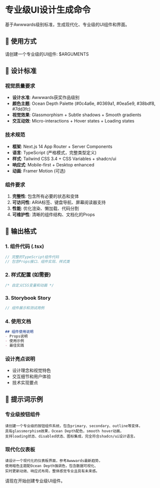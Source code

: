 # 专业级UI设计生成命令

基于Awwwards级别标准，生成现代化、专业级的UI组件和界面。

## 🎨 使用方式

请创建一个专业级的UI组件: $ARGUMENTS

## 🎯 设计标准

### 视觉质量要求
- **设计水准**: Awwwards获奖作品级别
- **颜色主题**: Ocean Depth Palette (#0c4a6e, #0369a1, #0ea5e9, #38bdf8, #7dd3fc)
- **视觉效果**: Glassmorphism + Subtle shadows + Smooth gradients
- **交互动效**: Micro-interactions + Hover states + Loading states

### 技术规范
- **框架**: Next.js 14 App Router + Server Components
- **语言**: TypeScript (严格模式，完整类型定义)
- **样式**: Tailwind CSS 3.4 + CSS Variables + shadcn/ui
- **响应式**: Mobile-first + Desktop enhanced
- **动画**: Framer Motion (可选)

### 组件要求
1. **完整性**: 包含所有必要的状态和变体
2. **可访问性**: ARIA标签、键盘导航、屏幕阅读器支持
3. **性能**: 优化渲染、懒加载、代码分割
4. **可维护性**: 清晰的组件结构、文档化的Props

## 📝 输出格式

### 1. 组件代码 (.tsx)
```typescript
// 完整的TypeScript组件代码
// 包含Props接口、组件实现、样式类
```

### 2. 样式配置 (如需要)
```css
/* 自定义CSS变量和动画 */
```

### 3. Storybook Story
```typescript  
// 组件展示和测试用例
```

### 4. 使用文档
```markdown
## 组件使用说明
- Props说明
- 使用示例  
- 最佳实践
```

### 设计亮点说明
- 设计理念和视觉特色
- 交互细节和用户体验
- 技术实现要点

## 🎨 提示词示例

### 专业级按钮组件
```
请创建一个专业级的按钮组件系统，包含primary、secondary、outline等变体，
具有glassmorphism效果，Ocean Depth配色，smooth hover动画，
支持loading状态、disabled状态、图标集成，完全符合shadcn/ui设计语言。
```

### 现代化仪表板
```
请设计一个现代化的仪表板界面，参考Awwwards最新趋势，
使用暗色主题配Ocean Depth强调色，包含数据可视化、
实时更新动效、响应式布局，整体感觉专业且具有未来感。
```

请现在开始创建专业级UI组件。